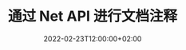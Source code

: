 ---
############################# Static ############################
layout: "product"
date: 2022-02-23T12:00:00+02:00
draft: false

product: "Annotation"
product_tag: "annotation"
platform: "Net"
platform_tag: "net"

############################# Head ############################
head_title: "网络文档注释API |查看和注释 PDF Word Excel PPTX 图像"
head_description: "网络文档注释 API。查看、标记、评论和注释 PDF、Word DOCX、Excel XLSX、PPTX、EML EMLX、VSS VSD、OTP、CAD 和图像文件格式。"

############################# Header ##########################
title: "通过 Net API 进行文档注释"
description: "构建具有查看和注释 PDF、HTML、MS Office 和其他文档格式功能的网络应用程序，无需安装任何外部软件。"
button:
    enable: true
    icon: "fas fa-arrow-down"
    label: "下载免费试用版"
    link: "https://downloads.groupdocs.com/annotation/net"

############################# SubMenu #########################
submenu:
    enable: true
    
    left:
        img_alt: "GroupDocs.Annotation for Net"
        image: "https://www.groupdocs.cloud/templates/groupdocs/images/product-logos/groupdocs-annotation-net.png"
        product: "GroupDocs.Annotation"
        platform: "Net"

    middle:
        button:
            # button loop
            - link: "#features"
              text: "特征"

            # button loop
            - link: "https://products.groupdocs.app/annotation"
              text: "现场演示"

            # button loop
            - link: "https://purchase.groupdocs.com/pricing/annotation/net"
              text: "价钱"

    right:
        link_download: "https://downloads.groupdocs.com/annotation"
        link_learn: "https://docs.groupdocs.com/annotation/net/"
        link_buy: "https://purchase.groupdocs.com"

############################# Overview ############################
overview:
    enable: true
    content: |
      GroupDocs.Annotation Net API 是一款产品，允许您在不同平台和操作系统（例如 Android、MacOS、Linux、Windows）上处理文档中的注释。 GroupDocs.Annotation 提供了一个具有简单 API 的库，具有许多优点：例如，如果您需要对数据保密或选择使用该库需要多少权限，或者部分更改使用注释的工作，该库非常适合轻便灵活。

      GroupDocs.Annotation for Net API 允许您使用不同类型的注释，其中包括：文本、折线、区域、下划线、点、水印、箭头、椭圆、文本替换、距离、文本字段、资源编辑等。并支持大多数流行的文档格式，例如：PDF、HTML、Microsoft Office Word、Excel 电子表格、PowerPoint 演示文稿、Visio、Outlook 电子邮件、图像、图元文件、CAD 绘图和各种其他格式。该 API 提供获取文档页面缩略图的功能，并支持在 PDF 文件中导入和导出注释。

      使用库，您可以添加、编辑、提取和删除文档中的注释、旋转文档、更改缩略图解决方案，这并不是所有可能性的完整列表。它还提供了一套全面的数据对象，可根据您的要求在所有受支持的文档格式中自定义注释属性。

      使用 GroupDocs.Annotation for Net API 非常简单，仅包含几个基本步骤。首先，您需要设置许可证，然后选择要使用的文件，然后使用文档注释进行某种操作（删除/编辑/提取/删除）并保存结果。有关更多信息，请参阅产品文档或我们的示例集。
      
      GroupDocs.Annotation 定期更新并为其客户提供支持，随时欢迎您向我们提问或发送您的想法或告诉我们您对新内容的需求，我们很乐意在新版本中实现它。
    tabs:
      enable: true
      
      ## TAB ONE ##
      tab_one:
        description: |
          以下是 GroupDocs.Annotation for Net 的概述：
      
        right:
          enable: true
          icon: "fab fa-html5"
          title:  概述
          content: |
            * 添加注释
            * 导出注释 
            * 导入注释
            * 基于回复的评论
            * 注释兼容性
      
      ## TAB TWO ##
      tab_two:
        description: |
          GroupDocs.Annotation for Net 支持所有流行的[文档文件格式](https://docs.groupdocs.com/annotation/Net/supported-document-formats/)，包括：Microsoft Office、PDF、图像等。

        left:
          enable: true
          table:
            # table loop
            - title: "Microsoft Office Formats"
              content: |
                * **Word**: [DOC](/annotation/net/doc/), [DOCX](/annotation/net/docx/), [DOCM](/annotation/net/docm/), [DOT](/annotation/net/dot/), [DOTX](/annotation/net/dotx/), [RTF](/annotation/net/rtf/)
                * **Excel**: [XLS](/annotation/net/xls/), [XLSX](/annotation/net/xlsx/), [XLSB](/annotation/net/xlsb/), [XLSM](/annotation/net/xlsm/)
                * **PowerPoint**: [PPT](/annotation/net/ppt/), [PPTX](/annotation/net/pptx/), [PPS](/annotation/net/pps/), [PPSX](/annotation/net/ppsx/), [POTM](/annotation/net/potm/), [POTX](/annotation/net/potx/), [PPSM](/annotation/net/ppsm/), [PPTM](/annotation/net/pptm/), [WMF](/annotation/net/wmf/), [EMF](/annotation/net/emf/)
                * **Outlook**: [EML](/annotation/net/eml/), [EMLX](/annotation/net/emlx/), [MSG](/annotation/net/msg/)
                * **Visio**: [VSS](/annotation/net/vss/), [VST](/annotation/net/vst/), [VSD](/annotation/net/vsd/), [VSDX](/annotation/net/vsdx/), [VSX](/annotation/net/vsx/)

        right:
          enable: true
          table:
            # table loop
            - title: "Other Formats"
              content: |
                * **Portable**: [PDF](/annotation/net/pdf/) (PDF/A-1a, PDF/A-1b, PDF/A-2a)
                * **OpenDocument**: [ODT](/annotation/net/odt/), [ODS](/annotation/net/ods/), [ODP](/annotation/net/odp/)
                * **Images**: [BMP](/annotation/net/bmp/), [JPG](/annotation/net/jpg/), [JPEG](/annotation/net/jpeg/), [TIFF](/annotation/net/tiff/), [TIF](/annotation/net/tif/), [PNG](/annotation/net/png/), [GIF](/annotation/net/gif/), [DCM](/annotation/net/dcm/), [DICOM](/annotation/net/dicom/)
                * **AutoCAD**: [DWG](/annotation/net/dwg/), [DXF](/annotation/net/dxf/), [CAD](/annotation/net/cad/)
                * **Other**: [HTM](/annotation/net/htm/), [HTML](/annotation/net/html/), [CSV](/annotation/net/csv/), [DJVU](/annotation/net/djvu/), [OTP](/annotation/net/otp/), [OTT](/annotation/net/ott/)

      ## TAB THREE ##
      tab_three:
        description: |
          GroupDocs.Annotation for Net 支持以下操作系统、框架和包管理器：
        
        left:
          enable: true
          table:
            # table loop
            - icon: "fab fa-windows"
              title:  操作系统
              content: |
                * Windows Desktop (x86 & x64)
                * Windows Server (x86 & x64)
                * Windows Azure
                * Linux
                * MacOS

            # table loop
            - icon: "fas fa-code"
              title:  支持的框架
              content: |
                * .NET Standard 2.0
                * .NET Framework 2.0 or higher
                * .NET Core 2.0 or higher
                * Mono Framework 1.2 or higher

        right:
          enable: true
          table:
            # table loop
            - icon: "fas fa-box"
              title:  包管理器
              content: |
                * NuGet
            
            # table loop
            - icon: "fas fa-tools"
              title:  开发环境
              content: |
                * Microsoft Visual Studio
                * Xamarin.Android
                * Xamarin.IOS
                * Xamarin.Mac
                * MonoDevelop

############################# Features ############################
features:
    enable: true
    title: GroupDocs.网络特征注释

    feature:
      # feature loop
      - icon: "fas fa-copy"
        link: "https://docs.groupdocs.com/annotation/net/basic-usage/"
        content: 添加、编辑和删除注释和回复

      # feature loop
      - icon: "fas fa-eye"
        link: "https://docs.groupdocs.com/annotation/net/export-annotations/"
        content: 将注释导出到文档

      # feature loop
      - icon: "fas fa-bolt"
        link: "https://docs.groupdocs.com/annotation/net/evaluation-limitations-and-licensing-of-groupdocs-annotation/"
        content: 计量许可证 – 通过根据 API 使用情况付费来控制计费
      
      # feature loop
      - icon: "fas fa-code"
        link: "https://docs.groupdocs.com/annotation/net/extract-annotations-from-document/"
        content: 单个函数调用以获取文档的所有注释

      # feature loop
      - icon: "fas fa-cloud"
        link: "https://docs.groupdocs.com/annotation/net/add-point-annotation/"
        content: 将值分配给点注释或移动现有点值

      # feature loop
      - icon: "fas fa-remove-format"
        link: "https://docs.groupdocs.com/annotation/net/add-link-annotation/"
        content: 将链接注释添加到 PDF、Word 和 PowerPoint 幻灯片

      # feature loop
      - icon: "fas fa-comment-slash"
        link: "https://docs.groupdocs.com/annotation/net/basic-usage/"
        content: 设置注释的背景颜色或从文档中删除所有注释

      # feature loop
      - icon: "fas fa-border-all"
        link: "https://docs.groupdocs.com/annotation/net/generate-document-pages-preview/"
        content: 准确注释 PDF 文件 – 获取 PDF 文档的图像表示和缓存页面预览

      # feature loop
      - icon: "fas fa-wrench"
        link: "https://docs.groupdocs.com/annotation/net/import-annotations/"
        content: 获取文档图像表示中文本注释的文本坐标

      # feature loop
      - icon: "fas fa-columns"
        link: "https://docs.groupdocs.com/annotation/net/add-area-annotation/"
        content: 将用户评论链接到区域注释并支持嵌套评论

      # feature loop
      - icon: "fas fa-file-word"
        link: "https://docs.groupdocs.com/annotation/net/add-arrow-annotation/"
        content: 使用箭头注释指向特定内容

      # feature loop
      - icon: "fas fa-envelope"
        link: "https://docs.groupdocs.com/annotation/net/add-distance-annotation/"
        content: 使用距离注释绘制代表对象之间距离的线

      # feature loop
      - icon: "fas fa-print"
        link: "https://docs.groupdocs.com/annotation/net/add-point-annotation/"
        content: 基于点的注释，单击时会弹出窗口以添加注释

      # feature loop
      - icon: "fas fa-file-archive"
        link: "https://docs.groupdocs.com/annotation/net/add-polyline-annotation/"
        content: 创建作为折线注释创建的线段的连接序列

      # feature loop
      - icon: "fas fa-lock"
        link: "https://docs.groupdocs.com/annotation/net/add-ellipse-annotation/"
        content: 创建直线段、圆弧段或两者的组合

      # feature loop
      - icon: "fas fa-file-code"
        link: "https://docs.groupdocs.com/annotation/net/add-area-annotation/"
        content: 标记建议密文的文档区域
      
      # feature loop
      - icon: "fas fa-fill-drip"
        link: "https://docs.groupdocs.com/annotation/net/add-image-annotation/"
        content: 将图像注释添加到 PDF、图表、Word、Excel、演示文稿和图像

      # feature loop
      - icon: "fas fa-file-excel"
        link: "https://docs.groupdocs.com/annotation/net/add-annotation-to-the-document/"
        content: 在文档中添加文本字段和基于文本的图章或水印

      # feature loop
      - icon: "fas fa-heading"
        link: "https://docs.groupdocs.com/annotation/net/add-annotation-to-the-document/"
        content: 在文档中删除特定文本、添加下划线或替换特定文本

      # feature loop
      - icon: "fas fa-project-diagram"
        link: "https://docs.groupdocs.com/annotation/net/update-annotations/"
        content: 通过分配新的高度和宽度参数来调整注释大小

      # feature loop
      - icon: "fas fa-cube"
        link: "https://docs.groupdocs.com/annotation/net/generate-document-pages-preview/"
        content: 获取文档页面的缩略图。管理各种图像和图表的注释文档

      # feature loop
      - icon: "fab fa-uncharted"
        link: "https://docs.groupdocs.com/annotation/net/export-annotations/"
        content: 将注释导出到多页 TIFF 文件并使用它
  
      # feature loop
      - icon: "fab fa-uncharted"
        link: "https://docs.groupdocs.com/annotation/net/add-watermark-annotation/"
        content: 调整水印注释的垂直和水平对齐方式
  
      # feature loop
      - icon: "fab fa-uncharted"
        link: "https://docs.groupdocs.com/annotation/net/add-text-field-annotation/"
        content: 为文本字段添加文本水平对齐方式

      # feature loop
      - icon: "fab fa-uncharted"
        link: "https://docs.groupdocs.com/annotation/net/document-text-info/"
        content: 获取有关文档文本行的信息（文本、宽度、高度、缩进）

    more_feature:
      # more_feature_loop
      - title: 支持多种类型的注释
        content: |
          GroupDocs.Annotation for .NET 使您能够使用各种类型的注释。这在与您的团队协作完成任务时提供了自由和轻松的沟通。您可以使用注释，例如区域注释（将区域标记为矩形并为其添加注释）、点注释（在文档中的任意点粘贴注释）、文本注释（为选定的文本添加注释）、删除线/下划线注释（应用于段落）、折线注释（绘制形状和手绘线）、箭头注释（带有附加注释的箭头指针）、椭圆注释（在椭圆内显示文本）、距离注释（绘制表示对象之间距离的线）、链接注释（将网页链接添加到支持的文档格式）和水印注释（可以在文档中添加文本印记或水印）。

          ```cs
          // Initialize list of AnnotationInfo
          List<AnnotationInfo> annotations = new List<AnnotationInfo>();
          // Initialize text annotation
          AnnotationInfo textAnnotation = new AnnotationInfo
          {
            Box = new Rectangle((float)265.44, (float)153.86, 206, 36), Type = AnnotationType.Text 
          };
          // Add annotation to list
          annotations.Add(textAnnotation);
          // Get input file stream
          Stream inputFile = new FileStream("D:/input.pdf", FileMode.Open, File
          .ReadWrite);
          // Export annotation and save output file
          CommonUtilities.SaveOutputDocument(inputFile, annotations, DocumentType.Pdf);
          ```

############################# Support ############################
support:
    enable: true

############################# Solutions ############################
solutions:
    enable: true
    title: GroupDocs.Annotation 为其他流行的开发环境提供文档查看 API

    solution:
        # solution loop
        - img_alt: "GroupDocs.Annotation for Java"
          image: "https://www.groupdocs.cloud/templates/groupdocs/images/product-logos/groupdocs-annotation-java.png"
          product: "GroupDocs.Annotation"
          platform: "Java"
          link: "/annotation/java/"

############################# Back to top ###############################
back_to_top:
  enable: true
---